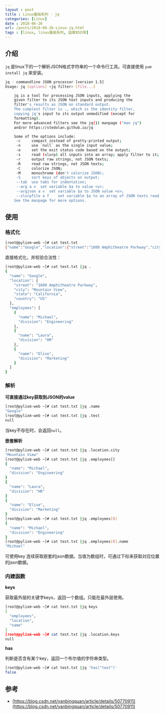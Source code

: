 ```yaml
---
layout : post
title : Linux基础系列 - jq
categories: [Linux] 
date : 2018-06-26
url: /posts/2018-06-26-Linux-jq.html 
tags : [linux, linux基础系列, 运维知识库]
---
```


## 介绍 

`jq` 是linux下的一个解析JSON格式字符串的一个命令行工具。可直接使用 `yum install jq` 来安装。
<!-- more -->
```bash
jq - commandline JSON processor [version 1.5]
Usage: jq [options] <jq filter> [file...]

	jq is a tool for processing JSON inputs, applying the
	given filter to its JSON text inputs and producing the
	filter's results as JSON on standard output.
	The simplest filter is ., which is the identity filter,
	copying jq's input to its output unmodified (except for
	formatting).
	For more advanced filters see the jq(1) manpage ("man jq")
	and/or https://stedolan.github.io/jq

	Some of the options include:
	 -c		compact instead of pretty-printed output;
	 -n		use `null` as the single input value;
	 -e		set the exit status code based on the output;
	 -s		read (slurp) all inputs into an array; apply filter to it;
	 -r		output raw strings, not JSON texts;
	 -R		read raw strings, not JSON texts;
	 -C		colorize JSON;
	 -M		monochrome (don't colorize JSON);
	 -S		sort keys of objects on output;
	 --tab	use tabs for indentation;
	 --arg a v	set variable $a to value <v>;
	 --argjson a v	set variable $a to JSON value <v>;
	 --slurpfile a f	set variable $a to an array of JSON texts read from <f>;
	See the manpage for more options.
```

## 使用 

### 格式化 

```bash 
[root@pylixm-web ~]# cat test.txt
{"name":"Google","location":{"street":"1600 Amphitheatre Parkway","city":"Mountain View","state":"California","country":"US"},"employees":[{"name":"Michael","division":"Engineering"},{"name":"Laura","division":"HR"},{"name":"Elise","division":"Marketing"}]}
```

直接格式化，并校验合法性：

```bash
[root@pylixm-web ~]# cat test.txt |jq .
{
  "name": "Google",
  "location": {
    "street": "1600 Amphitheatre Parkway",
    "city": "Mountain View",
    "state": "California",
    "country": "US"
  },
  "employees": [
    {
      "name": "Michael",
      "division": "Engineering"
    },
    {
      "name": "Laura",
      "division": "HR"
    },
    {
      "name": "Elise",
      "division": "Marketing"
    }
  ]
}
```

### 解析 

**可直接通过key获取到JSON的value**

```bash
[root@pylixm-web ~]# cat test.txt |jq .name
"Google"
[root@pylixm-web ~]# cat test.txt |jq .test
null
```

当key不存在时，会返回`null`。

**嵌套解析**

```bash
[root@pylixm-web ~]# cat test.txt |jq .location.city
"Mountain View"
[root@pylixm-web ~]# cat test.txt |jq .employees[]
{
  "name": "Michael",
  "division": "Engineering"
}
{
  "name": "Laura",
  "division": "HR"
}
{
  "name": "Elise",
  "division": "Marketing"
}
[root@pylixm-web ~]# cat test.txt |jq .employees[0]
{
  "name": "Michael",
  "division": "Engineering"
}
[root@pylixm-web ~]# cat test.txt |jq .employees[0].name
"Michael"
```

可使用key 连续获取嵌套的json数据。当值为数组时，可通过下标来获取对应位置的json数据。

### 内建函数

**keys**

获取最外层的关键字keys，返回一个数组。只能在最外层使用。

```bash
[root@pylixm-web ~]# cat test.txt |jq keys
[
  "employees",
  "location",
  "name"
]
[root@pylixm-web ~]# cat test.txt |jq .location.keys
null
```

**has**

判断是否含有某个key，返回一个布尔值的字符串类型。

```bash
[root@pylixm-web ~]# cat test.txt |jq 'has("test")'
false
```


## 参考 

- [https://blog.csdn.net/yanbingquan/article/details/50770911](https://blog.csdn.net/yanbingquan/article/details/50770911)